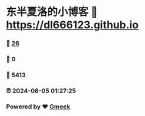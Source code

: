 # 东半夏洛的小博客 :link: https://dl666123.github.io 
### :page_facing_up: [26](https://dl666123.github.io/tag.html) 
### :speech_balloon: 0 
### :hibiscus: 5413 
### :alarm_clock: 2024-08-05 01:27:25 
### Powered by :heart: [Gmeek](https://github.com/Meekdai/Gmeek)
